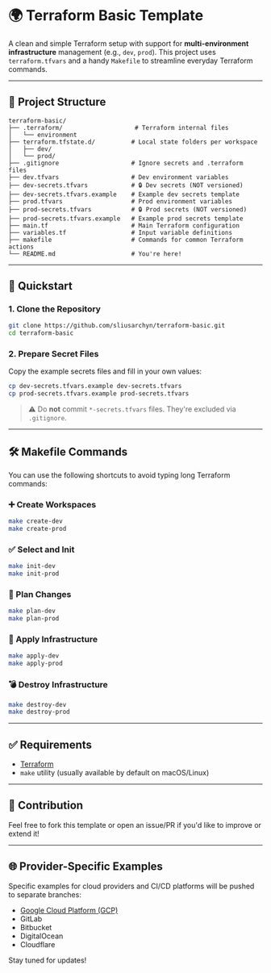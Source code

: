 # 🌍 Terraform Basic Template

A clean and simple Terraform setup with support for **multi-environment infrastructure** management (e.g., `dev`, `prod`). This project uses `terraform.tfvars` and a handy `Makefile` to streamline everyday Terraform commands.

---

## 📁 Project Structure

```
terraform-basic/
├── .terraform/                    # Terraform internal files
│   └── environment
├── terraform.tfstate.d/          # Local state folders per workspace
│   ├── dev/
│   └── prod/
├── .gitignore                    # Ignore secrets and .terraform files
├── dev.tfvars                    # Dev environment variables
├── dev-secrets.tfvars            # 🔒 Dev secrets (NOT versioned)
├── dev-secrets.tfvars.example    # Example dev secrets template
├── prod.tfvars                   # Prod environment variables
├── prod-secrets.tfvars           # 🔒 Prod secrets (NOT versioned)
├── prod-secrets.tfvars.example   # Example prod secrets template
├── main.tf                       # Main Terraform configuration
├── variables.tf                  # Input variable definitions
├── makefile                      # Commands for common Terraform actions
└── README.md                     # You're here!
```

---

## 🚀 Quickstart

### 1. Clone the Repository

```bash
git clone https://github.com/sliusarchyn/terraform-basic.git
cd terraform-basic
```

### 2. Prepare Secret Files

Copy the example secrets files and fill in your own values:

```bash
cp dev-secrets.tfvars.example dev-secrets.tfvars
cp prod-secrets.tfvars.example prod-secrets.tfvars
```

> ⚠️ Do **not** commit `*-secrets.tfvars` files. They're excluded via `.gitignore`.

---

## 🛠 Makefile Commands

You can use the following shortcuts to avoid typing long Terraform commands:

### ➕ Create Workspaces

```bash
make create-dev
make create-prod
```

### ✅ Select and Init

```bash
make init-dev
make init-prod
```

### 📐 Plan Changes

```bash
make plan-dev
make plan-prod
```

### 🚀 Apply Infrastructure

```bash
make apply-dev
make apply-prod
```

### 💣 Destroy Infrastructure

```bash
make destroy-dev
make destroy-prod
```

---

## ✅ Requirements

- [Terraform](https://www.terraform.io/downloads)
- `make` utility (usually available by default on macOS/Linux)

---

## 🙌 Contribution

Feel free to fork this template or open an issue/PR if you'd like to improve or extend it!


---

## 🌐 Provider-Specific Examples

Specific examples for cloud providers and CI/CD platforms will be pushed to separate branches:

- [Google Cloud Platform (GCP)](https://github.com/Sliusarchyn/terraform-basic/tree/gcp-example)
- GitLab
- Bitbucket
- DigitalOcean
- Cloudflare

Stay tuned for updates!
